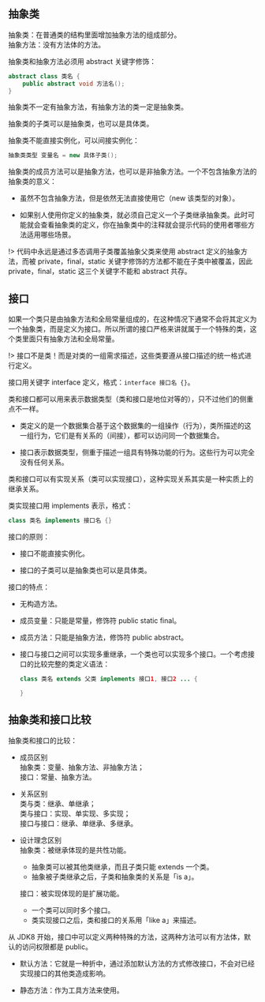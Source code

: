 ## 抽象类

抽象类：在普通类的结构里面增加抽象方法的组成部分。  
抽象方法：没有方法体的方法。

抽象类和抽象方法必须用 abstract 关键字修饰：
```java
abstract class 类名 {
    public abstract void 方法名();
}
```  

抽象类不一定有抽象方法，有抽象方法的类一定是抽象类。

抽象类的子类可以是抽象类，也可以是具体类。

抽象类不能直接实例化，可以间接实例化：
```java
抽象类类型 变量名 = new 具体子类();
```

抽象类的成员方法可以是抽象方法，也可以是非抽象方法。一个不包含抽象方法的抽象类的意义：
- 虽然不包含抽象方法，但是依然无法直接使用它（new 该类型的对象）。  

- 如果别人使用你定义的抽象类，就必须自己定义一个子类继承抽象类。此时可能就会查看抽象类的定义，你在抽象类中的注释就会提示代码的使用者哪些方法适用哪些场景。

!> 代码中永远是通过多态调用子类覆盖抽象父类来使用 abstract 定义的抽象方法，而被 private，final，static 关键字修饰的方法都不能在子类中被覆盖，因此 private，final，static 这三个关键字不能和 abstract 共存。

## 接口

如果一个类只是由抽象方法和全局常量组成的，在这种情况下通常不会将其定义为一个抽象类，而是定义为接口。所以所谓的接口严格来讲就属于一个特殊的类，这个类里面只有抽象方法和全局常量。  

!> 接口不是类！而是对类的一组需求描述，这些类要遵从接口描述的统一格式进行定义。  

接口用关键字 interface 定义，格式：`interface 接口名 {}`。  

类和接口都可以用来表示数据类型（类和接口是地位对等的），只不过他们的侧重点不一样。
- 类定义的是一个数据集合基于这个数据集的一组操作（行为），类所描述的这一组行为，它们是有关系的（间接），都可以访问同一个数据集合。  

- 接口表示数据类型，侧重于描述一组具有特殊功能的行为。这些行为可以完全没有任何关系。

类和接口可以有实现关系（类可以实现接口），这种实现关系其实是一种实质上的继承关系。  

类实现接口用 implements 表示，格式：
```java
class 类名 implements 接口名 {}
```

接口的原则：  
- 接口不能直接实例化。

- 接口的子类可以是抽象类也可以是具体类。

接口的特点：  
- 无构造方法。

- 成员变量：只能是常量，修饰符 public static final。

- 成员方法：只能是抽象方法，修饰符 public abstract。

- 接口与接口之间可以实现多重继承，一个类也可以实现多个接口。一个考虑接口的比较完整的类定义语法：  
  ```java
  class 类名 extends 父类 implements 接口1, 接口2 ... {

  }
  ```

## 抽象类和接口比较

抽象类和接口的比较：
- 成员区别  
  抽象类：变量、抽象方法、非抽象方法；  
  接口：常量、抽象方法。  

- 关系区别  
  类与类：继承、单继承；  
  类与接口：实现、单实现、多实现；  
  接口与接口：继承、单继承、多继承。  

- 设计理念区别  
  抽象类：被继承体现的是共性功能。  
    - 抽象类可以被其他类继承，而且子类只能 extends 一个类。
    - 抽象被子类继承之后，子类和抽象类的关系是「is a」。  
  
  接口：被实现体现的是扩展功能。  
    - 一个类可以同时多个接口。
    - 类实现接口之后，类和接口的关系用「like a」来描述。

从 JDK8 开始，接口中可以定义两种特殊的方法，这两种方法可以有方法体，默认的访问权限都是 public。
- 默认方法：它就是一种折中，通过添加默认方法的方式修改接口，不会对已经实现接口的其他类造成影响。

- 静态方法：作为工具方法来使用。  

